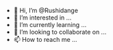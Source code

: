 - 👋 Hi, I’m @Rushidange
- 👀 I’m interested in ...
- 🌱 I’m currently learning ...
- 💞️ I’m looking to collaborate on ...
- 📫 How to reach me ...

<!---
Rushidange/Rushidange is a ✨ special ✨ repository because its `README.md` (this file) appears on your GitHub profile.
You can click the Preview link to take a look at your changes.
--->
